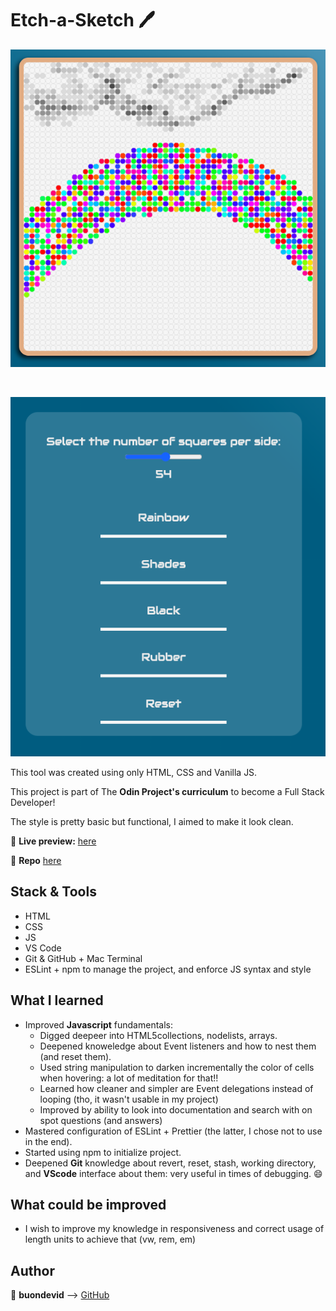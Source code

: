 # Etch-a-Sketch :pen:



![App Canvas](/Images/Canvas.png)

<br>

![App Menu](/Images/Menu.png)

This tool was created using only HTML, CSS and Vanilla JS.

This project is part of The __Odin Project's curriculum__ to become a Full Stack Developer!

The style is pretty basic but functional, I aimed to make it look clean.

:link: **Live preview:** [here](https://buondevid.github.io/etch-a-sketch/)

:book: __Repo__ [here](https://github.com/buondevid/etch-a-sketch)

## Stack & Tools

- HTML
- CSS
- JS
- VS Code
- Git & GitHub + Mac Terminal
- ESLint + npm to manage the project, and enforce JS syntax and style

## What I learned

* Improved **Javascript** fundamentals: 
  - Digged deepeer into HTML5collections, nodelists, arrays.
  - Deepened knoweledge about Event listeners and how to nest them (and reset them).
  - Used string manipulation to darken incrementally the color of cells when hovering: a lot of meditation for that!!
  - Learned how cleaner and simpler are Event delegations instead of looping (tho, it wasn't usable in my project)
  - Improved by ability to look into documentation and search with on spot questions (and answers)
* Mastered configuration of ESLint + Prettier (the latter, I chose not to use in the end).
* Started using npm to initialize project.
* Deepened __Git__ knowledge about revert, reset, stash, working directory, and __VScode__ interface about them: very useful in times of debugging. :smile:

## What could be improved

* I wish to improve my knowledge in responsiveness and correct usage of length units to achieve that (vw, rem, em)

## Author

:moyai: **buondevid** --> [GitHub](https://github.com/buondevid)